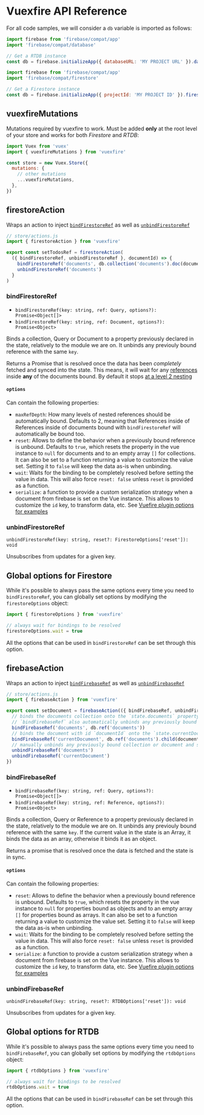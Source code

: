 # Vuexfire API Reference

For all code samples, we will consider a `db` variable is imported as follows:

<FirebaseExample id="db creation">

```js
import firebase from 'firebase/compat/app'
import 'firebase/compat/database'

// Get a RTDB instance
const db = firebase.initializeApp({ databaseURL: 'MY PROJECT URL' }).database()
```

```js
import firebase from 'firebase/compat/app'
import 'firebase/compat/firestore'

// Get a Firestore instance
const db = firebase.initializeApp({ projectId: 'MY PROJECT ID' }).firestore()
```

</FirebaseExample>

## vuexfireMutations

Mutations required by vuexfire to work. Must be added **only** at the root level of your store and works for both _Firestore_ and _RTDB_:

```js
import Vuex from 'vuex'
import { vuexfireMutations } from 'vuexfire'

const store = new Vuex.Store({
  mutations: {
    // other mutations
    ...vuexfireMutations,
  },
})
```

## firestoreAction

Wraps an action to inject [`bindFirestoreRef`](#bindfirestoreref) as well as [`unbindFirestoreRef`](#unbindfirestoreref)

```js
// store/actions.js
import { firestoreAction } from 'vuexfire'

export const setTodosRef = firestoreAction(
  ({ bindFirestoreRef, unbindFirestoreRef }, documentId) => {
    bindFirestoreRef('documents', db.collection('documents').doc(documentId))
    unbindFirestoreRef('documents')
  }
)
```

### bindFirestoreRef

- `bindFirestoreRef(key: string, ref: Query, options?): Promise<Object[]>`
- `bindFirestoreRef(key: string, ref: Document, options?): Promise<Object>`

Binds a collection, Query or Document to a property previously declared in the state, relatively to the module we are on. It unbinds any previouly bound reference with the same `key`.

Returns a Promise that is resolved once the data has been _completely_ fetched and synced into the state. This means, it will wait for any [references](#TODO) inside **any** of the documents bound. By default it stops [at a level 2 nesting](#options)

#### `options`

Can contain the following properties:

- `maxRefDepth`: How many levels of nested references should be automatically bound. Defaults to 2, meaning that References inside of References inside of documents bound with `bindFirestoreRef` will automatically be bound too.
- `reset`: Allows to define the behavior when a previously bound reference is unbound. Defaults to `true`, which resets the property in the vue instance to `null` for documents and to an empty array `[]` for collections. It can also be set to a function returning a value to customize the value set. Setting it to `false` will keep the data as-is when unbinding.
- `wait`: Waits for the binding to be completely resolved before setting the value in data. This will also force `reset: false` unless `reset` is provided as a function.
- `serialize`: a function to provide a custom serialization strategy when a
  document from firebase is set on the Vue instance. This allows to customize
  the `id` key, to transform data, etc. See [Vuefire plugin options for examples](./vuefire.md#options-serialize)

### unbindFirestoreRef

`unbindFirestoreRef(key: string, reset?: FirestoreOptions['reset']): void`

Unsubscribes from updates for a given key.

## Global options for Firestore

While it's possible to always pass the same options every time you need to `bindFirestoreRef`, you can globally set options by modifying the `firestoreOptions` object:

```js
import { firestoreOptions } from 'vuexfire'

// always wait for bindings to be resolved
firestoreOptions.wait = true
```

All the options that can be used in `bindFirestoreRef` can be set through this option.

## firebaseAction

Wraps an action to inject [`bindFirebaseRef`](#bindfirebaseref) as well as [`unbindFirebaseRef`](#unbindfirebaseref)

```js
// store/actions.js
import { firebaseAction } from 'vuexfire'

export const setDocument = firebaseAction(({ bindFirebaseRef, unbindFirebaseRef }, documentId) => {
  // binds the documents collection onto the `state.documents` property
  // `bindFirebaseRef` also automatically unbinds any previously bound reference on the same property `documents`
  bindFirebaseRef('documents', db.ref('documents'))
  // binds the document with id `documentId` onto the `state.currentDocument` property
  bindFirebaseRef('currentDocument', db.ref('documents').child(documentId))
  // manually unbinds any previously bound collection or document and stop listening for updates
  unbindFirebaseRef('documents')
  unbindFirebaseRef('currentDocument')
})
```

### bindFirebaseRef

- `bindFirebaseRef(key: string, ref: Query, options?): Promise<Object[]>`
- `bindFirebaseRef(key: string, ref: Reference, options?): Promise<Object>`

Binds a collection, Query or Reference to a property previously declared in the state, relatively to the module we are on. It unbinds any previouly bound reference with the same `key`. If the current value in the state is an Array, it binds the data as an array, otherwise it binds it as an object.

Returns a promise that is resolved once the data is fetched and the state is in sync.

#### `options`

Can contain the following properties:

- `reset`: Allows to define the behavior when a previously bound reference is unbound. Defaults to `true`, which resets the property in the vue instance to `null` for properties bound as objects and to an empty array `[]` for properties bound as arrays. It can also be set to a function returning a value to customize the value set. Setting it to `false` will keep the data as-is when unbinding.
- `wait`: Waits for the binding to be completely resolved before setting the value in data. This will also force `reset: false` unless `reset` is provided as a function.
- `serialize`: a function to provide a custom serialization strategy when a
  document from firebase is set on the Vue instance. This allows to customize
  the `id` key, to transform data, etc. See [Vuefire plugin options for examples](./vuefire.md#options-serialize-2)

### unbindFirebaseRef

`unbindFirebaseRef(key: string, reset?: RTDBOptions['reset']): void`

Unsubscribes from updates for a given key.

## Global options for RTDB

While it's possible to always pass the same options every time you need to `bindFirebaseRef`, you can globally set options by modifying the `rtdbOptions` object:

```js
import { rtdbOptions } from 'vuexfire'

// always wait for bindings to be resolved
rtdbOptions.wait = true
```

All the options that can be used in `bindFirebaseRef` can be set through this option.
